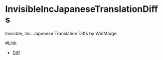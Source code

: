 # InvisibleIncJapaneseTranslationDiffs
Invisible, Inc. Japanese Translation Diffs by WinMarge

#Link
* [Diff](http://wintus.github.io/InvisibleIncJapaneseTranslationDiffs/InvisibleIncJapaneseTranslationDiffs.htm)